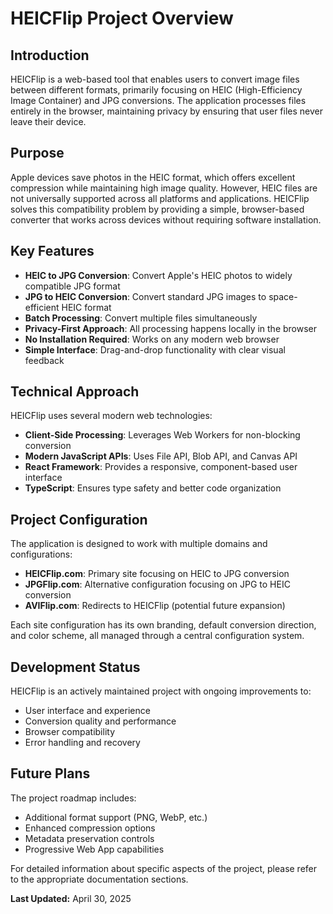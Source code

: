 # HEICFlip Project Overview

## Introduction

HEICFlip is a web-based tool that enables users to convert image files between different formats, primarily focusing on HEIC (High-Efficiency Image Container) and JPG conversions. The application processes files entirely in the browser, maintaining privacy by ensuring that user files never leave their device.

## Purpose

Apple devices save photos in the HEIC format, which offers excellent compression while maintaining high image quality. However, HEIC files are not universally supported across all platforms and applications. HEICFlip solves this compatibility problem by providing a simple, browser-based converter that works across devices without requiring software installation.

## Key Features

- **HEIC to JPG Conversion**: Convert Apple's HEIC photos to widely compatible JPG format
- **JPG to HEIC Conversion**: Convert standard JPG images to space-efficient HEIC format
- **Batch Processing**: Convert multiple files simultaneously
- **Privacy-First Approach**: All processing happens locally in the browser
- **No Installation Required**: Works on any modern web browser
- **Simple Interface**: Drag-and-drop functionality with clear visual feedback

## Technical Approach

HEICFlip uses several modern web technologies:

- **Client-Side Processing**: Leverages Web Workers for non-blocking conversion
- **Modern JavaScript APIs**: Uses File API, Blob API, and Canvas API
- **React Framework**: Provides a responsive, component-based user interface
- **TypeScript**: Ensures type safety and better code organization

## Project Configuration

The application is designed to work with multiple domains and configurations:

- **HEICFlip.com**: Primary site focusing on HEIC to JPG conversion
- **JPGFlip.com**: Alternative configuration focusing on JPG to HEIC conversion
- **AVIFlip.com**: Redirects to HEICFlip (potential future expansion)

Each site configuration has its own branding, default conversion direction, and color scheme, all managed through a central configuration system.

## Development Status

HEICFlip is an actively maintained project with ongoing improvements to:

- User interface and experience
- Conversion quality and performance
- Browser compatibility
- Error handling and recovery

## Future Plans

The project roadmap includes:

- Additional format support (PNG, WebP, etc.)
- Enhanced compression options
- Metadata preservation controls
- Progressive Web App capabilities

For detailed information about specific aspects of the project, please refer to the appropriate documentation sections.

**Last Updated:** April 30, 2025